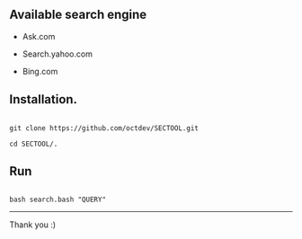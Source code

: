 


## Available search engine

- Ask.com

- Search.yahoo.com

- Bing.com

## Installation.  

```

git clone https://github.com/octdev/SECTOOL.git 

cd SECTOOL/. 

```

## Run

``` 

bash search.bash "QUERY" 

```

-------------------------

Thank you :)


